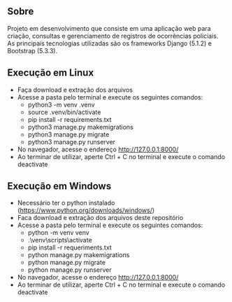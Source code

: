 ## Sobre
Projeto em desenvolvimento que consiste em uma aplicação web para criação, consultas e gerenciamento de registros de ocorrências policiais.
As principais tecnologias utilizadas são os frameworks Django (5.1.2) e Bootstrap (5.3.3).

## Execução em Linux
- Faça download e extração dos arquivos
- Acesse a pasta pelo terminal e execute os seguintes comandos:
     - python3 -m venv .venv
     - source .venv/bin/activate
     - pip install -r requirements.txt
     - python3 manage.py makemigrations
     - python3 manage.py migrate
     - python3 manage.py runserver
- No navegador, acesse o endereço http://127.0.0.1:8000/
- Ao terminar de utilizar, aperte Ctrl + C no terminal e execute o comando deactivate


## Execução em Windows
- Necessário ter o python instalado (https://www.python.org/downloads/windows/)
- Faca download e extração dos arquivos deste repositório
- Acesse a pasta pelo terminal e execute os seguintes comandos:
	- python -m venv venv
	- .\venv\scripts\activate
	- pip install -r requeriments.txt
	- python manage.py makemigrations
	- python manage.py migrate
	- python manage.py runserver
- No navegador, acesse o endereço http://127.0.0.1:8000/
- Ao terminar de utilizar, aperte Ctrl + C no terminal e execute o comando deactivate


